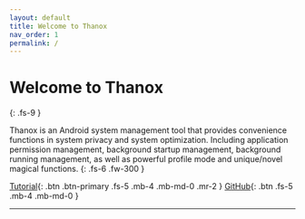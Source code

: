 ```yaml
---
layout: default
title: Welcome to Thanox
nav_order: 1
permalink: /
---
```




# Welcome to Thanox
{: .fs-9 }

Thanox is an Android system management tool that provides convenience functions in system privacy and system optimization. Including application permission management, background startup management, background running management, as well as powerful profile mode and unique/novel magical functions.
{: .fs-6 .fw-300 }

[Tutorial](https://tornaco.github.io/Thanox/1-Intro.html){: .btn .btn-primary .fs-5 .mb-4 .mb-md-0 .mr-2 } [GitHub](https://github.com/Tornaco/Thanox){: .btn .fs-5 .mb-4 .mb-md-0 }

---

